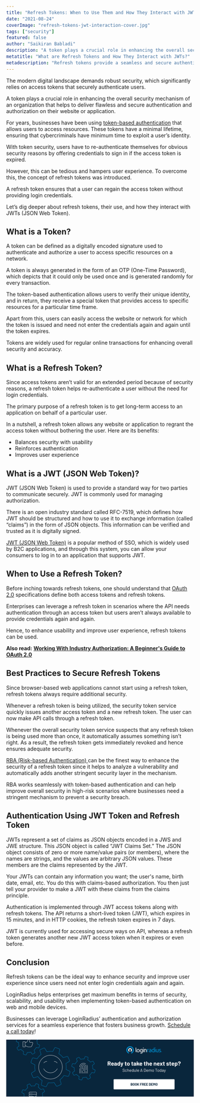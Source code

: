 ```yaml
---
title: "Refresh Tokens: When to Use Them and How They Interact with JWTs"
date: "2021-08-24"
coverImage: "refresh-tokens-jwt-interaction-cover.jpg"
tags: ["security"]
featured: false 
author: "Saikiran Babladi"
description: "A token plays a crucial role in enhancing the overall security mechanism of an organization. This blog provides an overview of using refresh tokens and how it helps securely authenticate users without hampering their overall experience."
metatitle: "What are Refresh Tokens and How They Interact with JWTs?"
metadescription: "Refresh tokens provide a seamless and secure authentication experience to users already logged in. Here’s what you need to know about refresh tokens."
---
```



The modern digital landscape demands robust security, which significantly relies on access tokens that securely authenticate users. 

A token plays a crucial role in enhancing the overall security mechanism of an organization that helps to deliver flawless and secure authentication and authorization on their website or application.

For years, businesses have been using [token-based authentication](https://www.loginradius.com/blog/identity/pros-cons-token-authentication/) that allows users to access resources. These tokens have a minimal lifetime, ensuring that cybercriminals have minimum time to exploit a user’s identity. 

With token security, users have to re-authenticate themselves for obvious security reasons by offering credentials to sign in if the access token is expired. 

However, this can be tedious and hampers user experience. To overcome this, the concept of refresh tokens was introduced.

A refresh token ensures that a user can regain the access token without providing login credentials. 

Let’s dig deeper about refresh tokens, their use, and how they interact with JWTs (JSON Web Token). 


## What is a Token?

A token can be defined as a digitally encoded signature used to authenticate and authorize a user to access specific resources on a network.

A token is always generated in the form of an OTP (One-Time Password), which depicts that it could only be used once and is generated randomly for every transaction.

The token-based authentication allows users to verify their unique identity, and in return, they receive a special token that provides access to specific resources for a particular time frame.

Apart from this, users can easily access the website or network for which the token is issued and need not enter the credentials again and again until the token expires.

Tokens are widely used for regular online transactions for enhancing overall security and accuracy.


## What is a Refresh Token?

Since access tokens aren’t valid for an extended period because of security reasons, a refresh token helps re-authenticate a user without the need for login credentials. 

The primary purpose of a refresh token is to get long-term access to an application on behalf of a particular user. 

In a nutshell, a refresh token allows any website or application to regrant the access token without bothering the user. Here are its benefits:



* Balances security with usability
* Reinforces authentication
* Improves user experience 


## What is a JWT (JSON Web Token)? 

JWT (JSON Web Token) is used to provide a standard way for two parties to communicate securely. JWT is commonly used for managing authorization.

There is an open industry standard called RFC-7519, which defines how JWT should be structured and how to use it to exchange information (called “claims”) in the form of JSON objects. This information can be verified and trusted as it is digitally signed.

[JWT (JSON Web Token)](https://www.loginradius.com/blog/engineering/jwt/) is a popular method of SSO, which is widely used by B2C applications, and through this system, you can allow your consumers to log in to an application that supports JWT.


## When to Use a Refresh Token?

Before inching towards refresh tokens, one should understand that [OAuth 2.0](https://www.loginradius.com/blog/engineering/oauth2/) specifications define both access tokens and refresh tokens. 

Enterprises can leverage a refresh token in scenarios where the API needs authentication through an access token but users aren’t always available to provide credentials again and again. 

Hence, to enhance usability and improve user experience, refresh tokens can be used. 

**Also read:** **[Working With Industry Authorization: A Beginner's Guide to OAuth 2.0](https://www.loginradius.com/blog/identity/oauth2-0-guide/)**


## Best Practices to Secure Refresh Tokens 

Since browser-based web applications cannot start using a refresh token, refresh tokens always require additional security. 

Whenever a refresh token is being utilized, the security token service quickly issues another access token and a new refresh token. The user can now make API calls through a refresh token. 

Whenever the overall security token service suspects that any refresh token is being used more than once, it automatically assumes something isn’t right. As a result, the refresh token gets immediately revoked and hence ensures adequate security. 

[RBA (Risk-based Authentication) ](https://www.loginradius.com/blog/identity/risk-based-authentication/)can be the finest way to enhance the security of a refresh token since it helps to analyze a vulnerability and automatically adds another stringent security layer in the mechanism. 

RBA works seamlessly with token-based authentication and can help improve overall security in high-risk scenarios where businesses need a stringent mechanism to prevent a security breach. 


## Authentication Using JWT Token and Refresh Token

JWTs represent a set of claims as JSON objects encoded in a JWS and JWE structure. This JSON object is called “JWT Claims Set.” The JSON object consists of zero or more name/value pairs (or members), where the names are strings, and the values are arbitrary JSON values. These members are the claims represented by the JWT.

Your JWTs can contain any information you want; the user's name, birth date, email, etc. You do this with claims-based authorization. You then just tell your provider to make a JWT with these claims from the claims principle.

Authentication is implemented through JWT access tokens along with refresh tokens. The API returns a short-lived token (JWT), which expires in 15 minutes, and in HTTP cookies, the refresh token expires in 7 days. 

JWT is currently used for accessing secure ways on API, whereas a refresh token generates another new JWT access token when it expires or even before. 


## Conclusion 

Refresh tokens can be the ideal way to enhance security and improve user experience since users need not enter login credentials again and again. 

LoginRadius helps enterprises get maximum benefits in terms of security, scalability, and usability when implementing token-based authentication on web and mobile devices. 

Businesses can leverage LoginRadius’ authentication and authorization services for a seamless experience that fosters business growth. [Schedule a call today](https://www.loginradius.com/contact-sales)! 



[![book-a-demo-loginradius](../../assets/book-a-demo-loginradius.png)](https://www.loginradius.com/book-a-demo/)